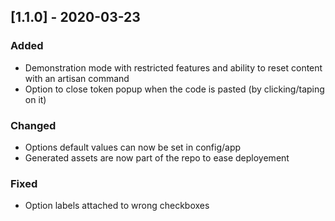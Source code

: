 ## [1.1.0] - 2020-03-23

### Added
- Demonstration mode with restricted features and ability to reset content with an artisan command
- Option to close token popup when the code is pasted (by clicking/taping on it)

### Changed
- Options default values can now be set in config/app
- Generated assets are now part of the repo to ease deployement

### Fixed
- Option labels attached to wrong checkboxes